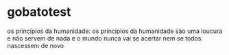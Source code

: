 # gobatotest
os principios da humanidade:
os principios da humanidade são uma loucura e não servem de nada e o mundo nunca vai se acertar nem se todos nascessem de novo
